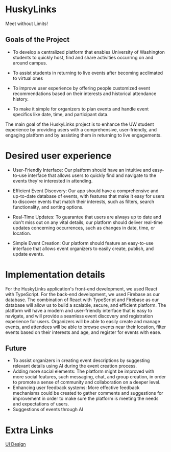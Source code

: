 # HuskyLinks
Meet without Limits!

## Goals of the Project


- To develop a centralized platform that enables University of Washington students to quickly host, find and share activities occurring on and around campus.

- To assist students in returning to live events after becoming acclimated to virtual ones

- To improve user experience by offering people customized event recommendations based on their interests and historical attendance history.

- To make it simple for organizers to plan events and handle event specifics like date, time, and participant data.


 The main goal of the HuskyLinks project is to enhance the UW student experience by providing users with a comprehensive, user-friendly, and engaging platform and by assisting them in returning to live engagements.
 
  # Desired user experience
  
 -  User-Friendly Interface: Our platform should have an intuitive and easy-to-use interface that allows users to quickly find and navigate to the events they're interested in attending.
 
 -  Efficient Event Discovery: Our app should have a comprehensive and up-to-date database of events, with features that make it easy for users to discover events that match their interests, such as filters, search functionality, and sorting options.
 
- Real-Time Updates: To guarantee that users are always up to date and don't miss out on any vital details, our platform should deliver real-time updates concerning occurrences, such as changes in date, time, or location.

- Simple Event Creation: Our platform should feature an easy-to-use interface that allows event organizers to easily create, publish, and update events.

 
 # Implementation details
 
 For the HuskyLinks application's front-end development, we used React with TypeScript. For the back-end development, we used Firebase as our database.
The combination of React with TypeScript and Firebase as our database will allow us to build a scalable, secure, and efficient platform. The platform will have a modern and user-friendly interface that is easy to navigate, and will provide a seamless event discovery and registration experience for users. Organizers will be able to easily create and manage events, and attendees will be able to browse events near their location, filter events based on their interests and age, and register for events with ease.


## Future


- To assist organizers in creating event descriptions by suggesting relevant details using AI during the event creation process.
- Adding more social elements: The platform might be improved with more social features, such messaging, chat, and group creation, in order to promote a sense of community and collaboration on a deeper level.
- Enhancing user feedback systems: More effective feedback mechanisms could be created to gather comments and suggestions for improvement in order to make sure the platform is meeting the needs and expectations of users.
- Suggestions of events through AI
 
# Extra Links
 [UI Design](https://app.visily.ai/projects/d60d430e-a772-4297-8226-954158d5a5c7/boards/475393)

